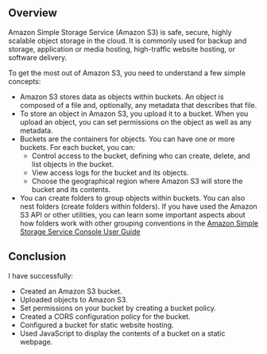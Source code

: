 ## Overview
Amazon Simple Storage Service (Amazon S3) is safe, secure, highly scalable object storage in the cloud. It is commonly used for backup and storage, application or media hosting, high-traffic website hosting, or software delivery.

To get the most out of Amazon S3, you need to understand a few simple concepts:
- Amazon S3 stores data as objects within buckets. An object is composed of a file and, optionally, any metadata that describes that file.
- To store an object in Amazon S3, you upload it to a bucket. When you upload an object, you can set permissions on the object as well as any metadata.
- Buckets are the containers for objects. You can have one or more buckets. For each bucket, you can:
  - Control access to the bucket, defining who can create, delete, and list objects in the bucket.
  - View access logs for the bucket and its objects.
  - Choose the geographical region where Amazon S3 will store the bucket and its contents.
- You can create folders to group objects within buckets. You can also nest folders (create folders within folders). If you have used the Amazon S3 API or other utilities, you can learn some important aspects about how folders work with other grouping conventions in the [Amazon Simple Storage Service Console User Guide](http://docs.aws.amazon.com/AmazonS3/latest/UG/)
## Conclusion
I have successfully:
- Created an Amazon S3 bucket.
- Uploaded objects to Amazon S3.
- Set permissions on your bucket by creating a bucket policy.
- Created a CORS configuration policy for the bucket.
- Configured a bucket for static website hosting.
- Used JavaScript to display the contents of a bucket on a static webpage.
